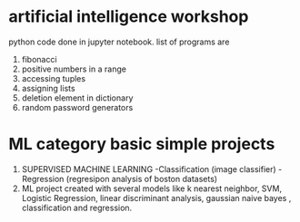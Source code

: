 # artificial intelligence workshop 
python code done in jupyter notebook.
list of programs are
1. fibonacci
2. positive numbers in a range
3. accessing tuples
4. assigning lists
5. deletion element in dictionary
6. random password generators
# ML category basic simple projects
1. SUPERVISED MACHINE LEARNING -Classification (image classifier) -Regression (regresipon analysis of boston datasets)
2. ML project created with several models like k nearest neighbor, SVM, Logistic Regression, linear discriminant analysis, gaussian naive bayes , classification and regression.
